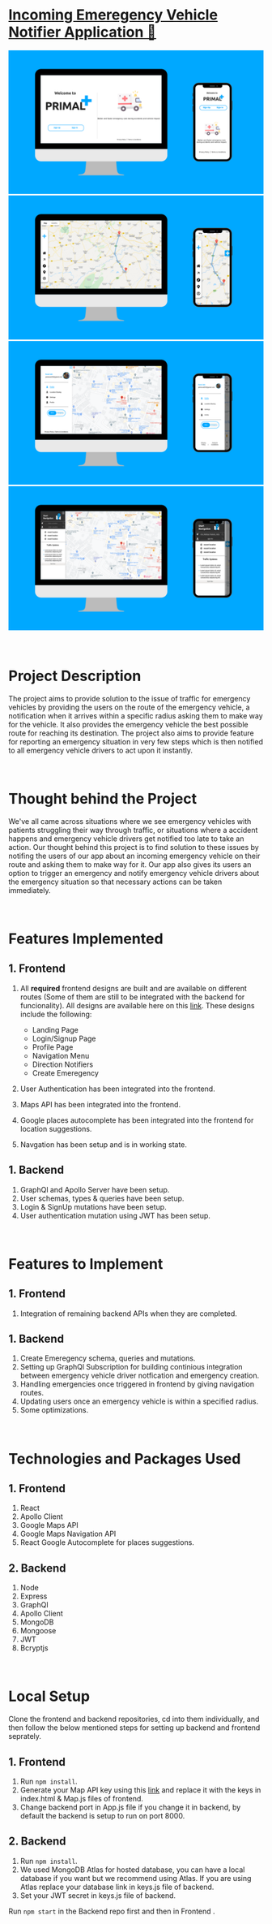 ﻿# [Incoming Emeregency Vehicle Notifier Application 🔗](https://primal6.vercel.app/)

![Landing Page](./readme_assets/1.png)
![Navigation](./readme_assets/2.png)
![Profile](./readme_assets/3.png)
![Nav Menu](./readme_assets/4.png)

<br/>

# Project Description

The project aims to provide solution to the issue of traffic for emergency vehicles by providing the users on the route of the emergency vehicle, a notification when it arrives within a specific radius asking them to make way for the vehicle. It also provides the emergency vehicle the best possible route for reaching its destination. The project also aims to provide feature for reporting an emergency situation in very few steps which is then notified to all emergency vehicle drivers to act upon it instantly.

<br/>

# Thought behind the Project

We've all came across situations where we see emergency vehicles with patients struggling their way through traffic, or situations where a accident happens and emergency vehicle drivers get notified too late to take an action. Our thought behind this project is to find solution to these issues by notifing the users of our app about an incoming emergency vehicle on their route and asking them to make way for it. Our app also gives its users an option to trigger an emergency and notify emergency vehicle drivers about the emergency situation so that necessary actions can be taken immediately.

<br/>

# Features Implemented

## 1. Frontend

1. All **required** frontend designs are built and are available on different routes (Some of them are still to be integrated with the backend for funcionality). All designs are available here on this [link](https://xd.adobe.com/view/569ca051-2561-4693-b97b-35a37b8b8b4c-03cf/). These designs include the following:

   - Landing Page
   - Login/Signup Page
   - Profile Page
   - Navigation Menu
   - Direction Notifiers
   - Create Emeregency

2. User Authentication has been integrated into the frontend.
3. Maps API has been integrated into the frontend.
4. Google places autocomplete has been integrated into the frontend for location suggestions.
5. Navgation has been setup and is in working state.

## 1. Backend

1. GraphQl and Apollo Server have been setup.
2. User schemas, types & queries have been setup.
3. Login & SignUp mutations have been setup.
4. User authentication mutation using JWT has been setup.

<br/>

# Features to Implement

## 1. Frontend

1. Integration of remaining backend APIs when they are completed.

## 1. Backend

1. Create Emeregency schema, queries and mutations.
2. Setting up GraphQl Subscription for building continious integration between emergency vehicle driver notfication and emergency creation.
3. Handling emergencies once triggered in frontend by giving navigation routes.
4. Updating users once an emergency vehicle is within a specified radius.
5. Some optimizations.

<br/>

# Technologies and Packages Used

## 1. Frontend

1. React
2. Apollo Client
3. Google Maps API
4. Google Maps Navigation API
5. React Google Autocomplete for places suggestions.

## 2. Backend

1. Node
2. Express
3. GraphQl
4. Apollo Client
5. MongoDB
6. Mongoose
7. JWT
8. Bcryptjs

<br/>

# Local Setup

Clone the frontend and backend repositories, cd into them individually, and then follow the below mentioned steps for setting up backend and frontend seprately.

## 1. Frontend

1. Run `npm install`.
2. Generate your Map API key using this [link](https://console.cloud.google.com/google/maps-apis/overview?pli=1) and replace it with the keys in index.html & Map.js files of frontend.
3. Change backend port in App.js file if you change it in backend, by default the backend is setup to run on port 8000.

## 2. Backend

1. Run `npm install`.
2. We used MongoDB Atlas for hosted database, you can have a local database if you want but we recommend using Atlas. If you are using Atlas replace your database link in keys.js file of backend.
3. Set your JWT secret in keys.js file of backend.

Run `npm start` in the Backend repo first and then in Frontend .

<br/>
